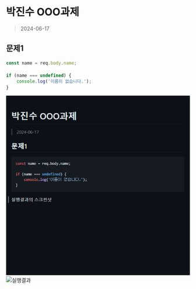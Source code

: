 # 박진수 OOO과제

> 2024-06-17

## 문제1

```javascript
const name = req.body.name;

if (name === undefined) {
    console.log('이름이 없습니다.');
}
```
![실행결과](/05-Conditional/capture.PNG)
![실행결과](D:\images\capture.PNG)